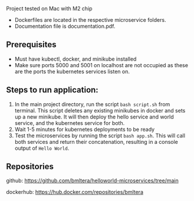 Project tested on Mac with M2 chip

- Dockerfiles are located in the respective microservice folders.
- Documentation file is documentation.pdf.

## Prerequisites
- Must have kubectl, docker, and minikube installed
- Make sure ports 5000 and 5001 on localhost are not occupied as these are the ports the kubernetes services listen on.

## Steps to run application:
1. In the main project directory, run the script `bash script.sh` from terminal. This script deletes any existing minikubes in docker and sets up a new minikube. It will then deploy the hello service and world service, and the kubernetes service for both. 
2. Wait 1-5 minutes for kubernetes deployments to be ready
3. Test the microservices by running the script `bash app.sh`. This will call both services and return their concatenation, resulting in a console output of `Hello World`.


## Repositories
github: https://github.com/bmltera/helloworld-microservices/tree/main

dockerhub: https://hub.docker.com/repositories/bmltera
